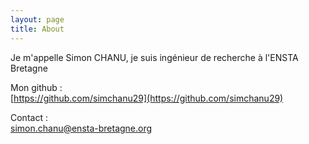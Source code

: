 ```yaml
---
layout: page
title: About
---
```


Je m'appelle Simon CHANU, je suis ingénieur de recherche à l'ENSTA Bretagne

Mon github :   
[https://github.com/simchanu29](https://github.com/simchanu29)

Contact :   
simon.chanu@ensta-bretagne.org

